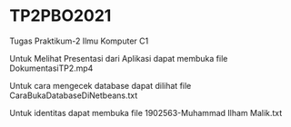 # TP2PBO2021
Tugas Praktikum-2 Ilmu Komputer C1

Untuk Melihat Presentasi dari Aplikasi dapat membuka file DokumentasiTP2.mp4

Untuk cara mengecek database dapat dilihat file CaraBukaDatabaseDiNetbeans.txt

Untuk identitas dapat membuka file 1902563-Muhammad Ilham Malik.txt
